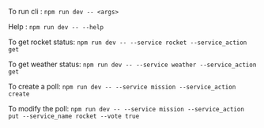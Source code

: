 To run cli :
`npm run dev -- <args>`

Help : 
`npm run dev -- --help`

To get rocket status:
`npm run dev -- --service rocket --service_action get`

To get weather status:
`npm run dev -- --service weather --service_action get`

To create a poll:
`npm run dev -- --service mission --service_action create`

To modify the poll:
`npm run dev -- --service mission --service_action put --service_name rocket --vote true`
